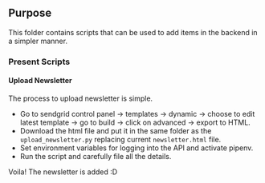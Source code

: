 ## Purpose

This folder contains scripts that can be used to add items in the backend in a simpler manner.

### Present Scripts

#### Upload Newsletter

The process to upload newsletter is simple.

- Go to sendgrid control panel -> templates -> dynamic -> choose to edit latest template -> go to build -> click on advanced -> export to HTML.
- Download the html file and put it in the same folder as the `upload_newsletter.py` replacing current `newsletter.html` file.
- Set environment variables for logging into the API and activate pipenv.
- Run the script and carefully file all the details.

Voila! The newsletter is added :D